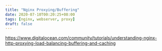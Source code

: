 ```yaml
---
title: "Nginx Proxying/Buffering"
date: 2020-07-10T00:20:25+08:00
tags: [nginx, webserver, proxy]
draft: false
---
```


https://www.digitalocean.com/community/tutorials/understanding-nginx-http-proxying-load-balancing-buffering-and-caching
